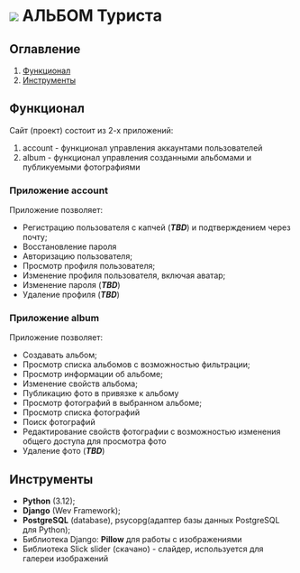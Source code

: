 # ![](static/touristalbum/img/favicon.ico) АЛЬБОМ Туриста
## Оглавление
1. [Функционал](#Функционал)
2. [Инструменты](#Инструменты)

## Функционал
Сайт (проект) состоит из 2-х приложений:
1. account - функционал управления аккаунтами пользователей
2. album - функционал управления созданными альбомами и публикуемыми фотографиями

### Приложение account
Приложение позволяет:
- Регистрацию пользователя с капчей (_**TBD**_) и подтверждением через почту;
- Восстановление пароля
- Авторизацию пользователя;
- Просмотр профиля пользователя;
- Изменение профиля пользователя, включая аватар;
- Изменение пароля (_**TBD**_)
- Удаление профиля (_**TBD**_)

### Приложение album
Приложение позволяет:
- Создавать альбом;
- Просмотр списка альбомов с возможностью фильтрации;
- Просмотр информации об альбоме;
- Изменение свойств альбома;
- Публикацию фото в привязке к альбому
- Просмотр фотографий в выбранном альбоме;
- Просмотр списка фотографий
- Поиск фотографий
- Редактирование свойств фотографии 
с возможностью изменения общего доступа для просмотра фото
- Удаление фото (_**TBD**_)

## Инструменты
* **Python** (3.12);
* **Django** (Wev Framework);
* **PostgreSQL** (database), psycopg(адаптер базы данных PostgreSQL для Python);
* Библиотека Django: **Pillow** для работы с изображениями
* Библиотека Slick slider (скачано) - слайдер, используется для галереи изображений
